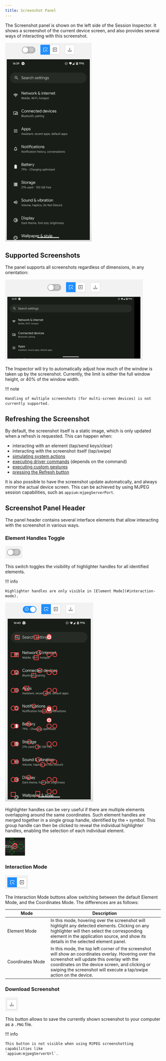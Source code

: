 ```yaml
---
title: Screenshot Panel
---
```


The Screenshot panel is shown on the left side of the Session Inspector. It shows a screenshot of
the current device screen, and also provides several ways of interacting with this screenshot.

![Screenshot Panel](./assets/images/screenshot/app-screenshot.png)

## Supported Screenshots

The panel supports all screenshots regardless of dimensions, in any orientation:

![Screenshot Panel in Landscape](./assets/images/screenshot/app-screenshot-landscape.png)

The Inspector will try to automatically adjust how much of the window is taken up by the screenshot.
Currently, the limit is either the full window height, or 40% of the window width.

!!! note

    Handling of multiple screenshots (for multi-screen devices) is not currently supported.

## Refreshing the Screenshot

By default, the screenshot itself is a static image, which is only updated when a refresh is
requested. This can happen when:

* interacting with an element (tap/send keys/clear)
* interacting with the screenshot itself (tap/swipe)
* [simulating system actions](./header.md#device-system-buttons)
* [executing driver commands](./commands.md) (depends on the command)
* [executing custom gestures](./gestures.md)
* [pressing the Refresh button](./header.md#refresh-source-screenshot)

It is also possible to have the screenshot update automatically, and always mirror the actual device
screen. This can be achieved by using MJPEG session capabilities, such as `appium:mjpegServerPort`.

## Screenshot Panel Header

The panel header contains several interface elements that allow interacting with the screenshot in
various ways.

### Element Handles Toggle

![Toggle Element Handles Button](./assets/images/screenshot/toggle-element-handles-button.png)

This switch toggles the visibility of highlighter handles for all identified elements.

!!! info

    Highlighter handles are only visible in [Element Mode](#interaction-mode).

![Screenshot With Element Handles](./assets/images/screenshot/app-screenshot-highlighters.png)

Highlighter handles can be very useful if there are multiple elements overlapping around the same
coordinates. Such element handles are merged together in a single group handle, identified by the
`+` symbol. This group handle can then be clicked to reveal the individual highlighter handles,
enabling the selection of each individual element.

![Expanded Group Handle](./assets/images/screenshot/expanded-group-handle.png)

### Interaction Mode

![Screenshot Interaction Mode Buttons](./assets/images/screenshot/interaction-mode-buttons.png)

The Interaction Mode buttons allow switching between the default Element Mode, and the Coordinates
Mode. The differences are as follows:

| <div style="width:9em">Mode</div> | Description |
| ---- | ------ |
| Element Mode | In this mode, hovering over the screenshot will highlight any detected elements. Clicking on any highlighter will then select the corresponding element in the application source, and show its details in the selected element panel. |
| Coordinates Mode | In this mode, the top left corner of the screenshot will show an coordinates overlay. Hovering over the screenshot will update this overlay with the coordinates on the device screen, and clicking or swiping the screenshot will execute a tap/swipe action on the device. |

### Download Screenshot

![Download Sreenshot Button](./assets/images/screenshot/download-screenshot-button.png)

This button allows to save the currently shown screenshot to your computer as a `.PNG` file.

!!! info

    This button is not visible when using MJPEG screenshotting capabilities like
    `appium:mjpegServerUrl`.
